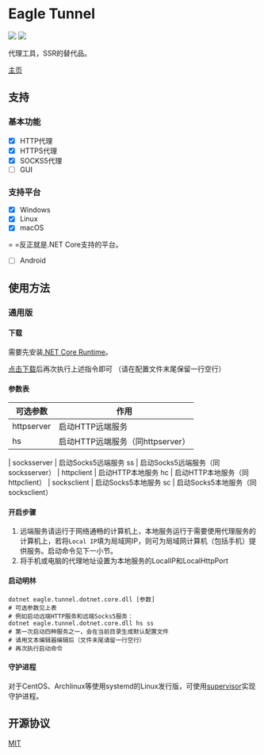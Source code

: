 # Eagle Tunnel

![](https://img.shields.io/badge/language-csharp-blue.svg) [![](https://travis-ci.org/eaglexiang/eagle.tunnel.dotnet.core.svg?branch=dev)](https://travis-ci.org/eaglexiang/eagle.tunnel.dotnet.core)

代理工具，SSR的替代品。

[主页](https://www.eaglexiang.org/eagle-tunnel)

## 支持

### 基本功能

- [x] HTTP代理
- [x] HTTPS代理
- [x] SOCKS5代理
- [ ] GUI

### 支持平台

- [x] Windows
- [x] Linux
- [x] macOS

= =反正就是.NET Core支持的平台。

- [ ] Android

## 使用方法

### 通用版

#### 下载

需要先安装[.NET Core Runtime](https://www.microsoft.com/net/download/)。

[点击下载](https://github.com/eaglexiang/eagle.tunnel.dotnet.core/raw/bin/eagle-tunnel.zip)后再次执行上述指令即可 （请在配置文件末尾保留一行空行）

#### 参数表

可选参数 | 作用
--- | ---
httpserver | 启动HTTP远端服务
hs | 启动HTTP远端服务（同httpserver）
 |
socksserver | 启动Socks5远端服务
ss | 启动Socks5远端服务（同socksserver）
 |
httpclient | 启动HTTP本地服务
hc | 启动HTTP本地服务（同httpclient）
 |
socksclient | 启动Socks5本地服务
sc | 启动Socks5本地服务（同socksclient）

#### 开启步骤

1. 远端服务请运行于网络通畅的计算机上，本地服务运行于需要使用代理服务的计算机上，若将`Local IP`填为局域网IP，则可为局域网计算机（包括手机）提供服务。启动命令见下一小节。
1. 将手机或电脑的代理地址设置为本地服务的LocalIP和LocalHttpPort

#### 启动明林

```shell
dotnet eagle.tunnel.dotnet.core.dll [参数]
# 可选参数见上表
# 例如启动远端HTTP服务和远端Socks5服务：
dotnet eagle.tunnel.dotnet.core.dll hs ss
# 第一次启动四种服务之一，会在当前目录生成默认配置文件
# 请用文本编辑器编辑后（文件末尾请留一行空行）
# 再次执行启动命令
```

#### 守护进程

对于CentOS、Archlinux等使用systemd的Linux发行版，可使用[supervisor](http://supervisord.org/)实现守护进程。

## 开源协议

[MIT](./LICENSE)
